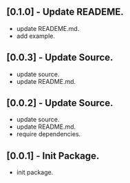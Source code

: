 ## [0.1.0] - Update READEME.

* update READEME.md.
* add example.

## [0.0.3] - Update Source.

* update source.
* update README.md.

## [0.0.2] - Update Source.

* update source.
* update README.md.
* require dependencies.

## [0.0.1] - Init Package.

* init package.
